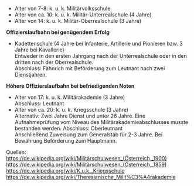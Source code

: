 * Alter von 7-8: k. u. k. Militärvolksschule
* Alter von ca. 10: k. u. k. Militär-Unterrealschule (4 Jahre)
* Alter von 14: k. u. k. Militär-Oberrealschule (3 Jahre)

**Offizierslaufbahn bei genügendem Erfolg**
* Kadettenschule (4 Jahre bei Infanterie, Artillerie und Pionieren bzw. 3 Jahre bei Kavallerie)  
Entweder in den ersten Jahrgang nach der Unterrealschule oder in den dritten nach der Oberrealschule.  
Abschluss: Fähnrich mit Beförderung zum Leutnant nach zwei Dienstjahren.

**Höhere Offizierslaufbahn bei befriedigenden Noten**
* Alter von 17: k. u. k. Militärakademie (3 Jahre)  
Abschluss: Leutnant
* Alter von ca. 20: k. u. k. Kriegsschule (3 Jahre)  
Alternativ: Zwei Jahre Dienst und unter 26 Jahre. Eine Aufnahmeprüfung vom Niveau des Militärakademieabschlusses musste bestanden werden. 
Abschluss: Oberleutnant  
Anschließend Zuweisung zum Generalstab für 2-3 Jahre. Bei Bewährung Beförderung zum Hauptmann.





Quellen:  
https://de.wikipedia.org/wiki/Militärschulwesen_(Österreich,_1900)  
https://de.wikipedia.org/wiki/Militärschulwesen_(Österreich,_1859)  
https://de.wikipedia.org/wiki/K.u.k._Kriegsschule  
https://de.wikipedia.org/wiki/Theresianische_Milit%C3%A4rakademie